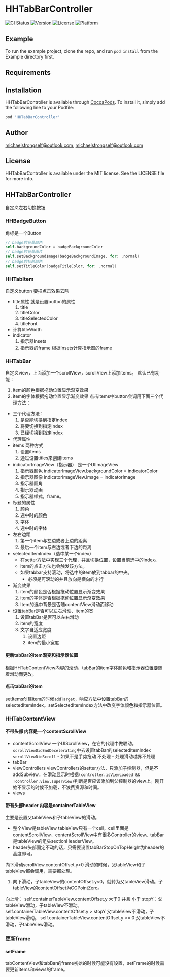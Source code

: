 # HHTabBarController

[![CI Status](https://img.shields.io/travis/michaelstrongself@outlook.com/HHTabBarController.svg?style=flat)](https://travis-ci.org/michaelstrongself@outlook.com/HHTabBarController)
[![Version](https://img.shields.io/cocoapods/v/HHTabBarController.svg?style=flat)](https://cocoapods.org/pods/HHTabBarController)
[![License](https://img.shields.io/cocoapods/l/HHTabBarController.svg?style=flat)](https://cocoapods.org/pods/HHTabBarController)
[![Platform](https://img.shields.io/cocoapods/p/HHTabBarController.svg?style=flat)](https://cocoapods.org/pods/HHTabBarController)

## Example

To run the example project, clone the repo, and run `pod install` from the Example directory first.

## Requirements

## Installation

HHTabBarController is available through [CocoaPods](https://cocoapods.org). To install
it, simply add the following line to your Podfile:

```ruby
pod 'HHTabBarController'
```

## Author

michaelstrongself@outlook.com, michaelstrongself@outlook.com

## License

HHTabBarController is available under the MIT license. See the LICENSE file for more info.

## HHTabBarController
自定义左右切换按钮

### HHBadgeButton
角标是一个Button
```swift
// badge的背景颜色
self.backgroundColor = badgeBackgroundColor
// badge的背景图片
self.setBackgroundImage(badgeBackgroundImage, for: .normal)
// badge的标题颜色
self.setTitleColor(badgeTitleColor, for: .normal)
```

### HHTabItem
自定义button
要把点击效果去除
- title属性
    就是设置button的属性
    1. title
    2. titleColor
    3. titleSelectedColor
    4. titleFont
- 计算titleWidth
- indicator
    1. 指示器Insets
    2. 指示器的frame   根据Insets计算指示器的frame
    
### HHTabBar
自定义view，上面添加一个scrollView，scrollView上添加items。
默认已有功能：
1. item的颜色根据拖动位置显示渐变效果
2. item的字体根据拖动位置显示渐变效果
点击items中button会调用下面三个代理方法：
- 三个代理方法：
    1. 是否能切换到指定index
    2. 将要切换到指定index
    3. 已经切换到指定index
- 代理属性
- items
    两种方式
    1. 设置items
    2. 通过设置titles来创建items
- indicatorImageView（指示器）
    是一个UIImageView
    1. 指示器颜色
    indicatorImageView.backgroundColor = indicatorColor
    2. 指示器图像
    indicatorImageView.image = indicatorImage
    3. 指示器圆角
    4. 指示器动画
    5. 指示器样式，frame。
- 标题的属性
    1. 颜色
    2. 选中时的颜色
    3. 字体
    4. 选中时的字体
- 左右边距
    1. 第一个item与左边或者上边的距离
    2. 最后一个item与右边或者下边的距离
- selectedItemIndex（选中某一个index）
    - 在setter方法中实现三个代理，并且切换位置，设置当前选中的index。
    - item的点击方法也会触发该方法。
    - 如果tabbar支持滚动，将选中的item放到tabbar的中央。
        - 必须是可滚动的并且放向是横向的才行
- 渐变效果
    1. item的颜色是否根据拖动位置显示渐变效果
    2. item的字体是否根据拖动位置显示渐变效果
    3. Item的选中背景是否随contentView滑动而移动
- 设置tabBar是否可以左右滑动、item的宽
    1. 设置tabBar是否可以左右滑动
    2. item的宽度
    3. 文字自适应宽度
        1. 设置边距
        2. item的最小宽度
#### 更新tabBar的item渐变和指示器位置
根据HHTabContentView内容的滚动，tabBar的item字体颜色和指示器位置要随着滑动而更改。
#### 点击tabBar的item
setItems创建item的时候`addTarget`，响应方法中设置tabBar的selectedItemIndex。setSelectedItemIndex方法中改变字体颜色和指示器位置。
    
### HHTabContentView
#### 不带头部 内容是一个contentScrollView
- contentScrollView
    一个UIScrollView，在它的代理中做联动。
    `scrollViewDidEndDecelerating`中去设置tabBar的selectedItemIndex
    `scrollViewDidScroll`
        - 如果不是手势拖动 不处理
        - 处理滑动越界不处理
- tabBar
- viewControllers
    viewControllers的setter方法，只添加子控制器，但是不addSubview，在滑动显示时根据`(controller.isViewLoaded && !controller.view.superview)`判断是否应该添加到父控制器的view上。刚开始不显示的时候不加载，不浪费资源和时间。
- views
    
#### 带有头部header 内容是containerTableView
主要是设置父tableView和子tableView的滑动。
- 整个View是tableView
    tableView只有一个cell。cell里面是contentScrollView，contentScrollView中有很多Controller的view。tabBar是tableView的组头sectionHeaderView。
- header头部固定不动的话，只需要设置tabBarStopOnTopHeight为header的高度即可。

向下滑动scrollView.contentOffset.y<0
滑动的时候，父tableView和子tableView都会调用，需要都处理。
1. 向下滑动，子tableView的contentOffset.y<0，就转为父tableView滑动。子tableView的contentOffset为CGPointZero。

向上滑：
self.containerTableView.contentOffset.y 大于0 并且 小于 stopY：父tableVIew滑动，子tableView不滑动。
self.containerTableView.contentOffset.y > stopY 父tableView不滑动，子tableView滑动。
self.containerTableView.contentOffset.y <= 0 父tableView不滑动，子tableView滑动。


### 更新frame
#### setFrame
tabContentView和tabBar的frame初始的时候可能没有设置，setFrame的时候需要更新items和views的frame。
